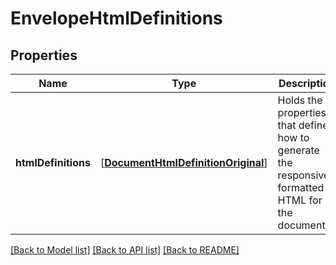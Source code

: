 # EnvelopeHtmlDefinitions

## Properties
Name | Type | Description | Notes
------------ | ------------- | ------------- | -------------
**htmlDefinitions** | [[**DocumentHtmlDefinitionOriginal**](DocumentHtmlDefinitionOriginal.md)] | Holds the properties that define how to generate the responsive-formatted HTML for the document. | [optional] 

[[Back to Model list]](../README.md#documentation-for-models) [[Back to API list]](../README.md#documentation-for-api-endpoints) [[Back to README]](../README.md)


